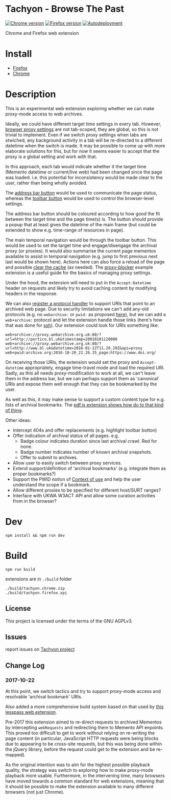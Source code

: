 Tachyon - Browse The Past
=========================

[![Chrome version][badge-cws]][link-cws] [![Firefox version][badge-amo]][link-amo] [![Autodeployment][badge-travis]][link-travis]

  [badge-cws]: https://img.shields.io/chrome-web-store/v/XXX.svg?label=for%20chrome
  [badge-amo]: https://img.shields.io/amo/v/XXX.svg?label=for%20firefox
  [badge-travis]: https://img.shields.io/travis/ukwa/tachyon/master.svg?label=autodeployment
  [link-cws]: https://chrome.google.com/webstore/detail/XXX/XXX "Version published on Chrome Web Store"
  [link-amo]: https://addons.mozilla.org/en-US/firefox/addon/XXX/ "Version published on Mozilla Add-ons"
  [link-travis]: https://travis-ci.org/tachyon/webextension

Chrome and Firefox web extension

# Install

 * [Firefox](https://addons.mozilla.org/en-US/firefox/addon/XXX/)
 * [Chrome](https://chrome.google.com/webstore/detail/XXX/XXX)

# Description

This is an experimental web extension exploring whether we can make proxy-mode access to web archives.

Ideally, we could have different target time settings in every tab. However, [browser proxy settings](https://developer.mozilla.org/en-US/Add-ons/WebExtensions/API/proxy) are not tab-scoped, they are global, so this is not trivial to implement. Even if we switch proxy settings when tabs are stwiched, any background activity in a tab will be re-directed to a different datetime when the switch is made. It may be possible to come up with more elaborate solutions for this, but for now it seems easier to accept that the proxy is a global setting and work with that.

In this approach, each tab would indicate whether it the target time (Memento datetime or current/live web) had been changed since the page was loaded. i.e. this potential for inconsistency would be made clear to the user, rather than being wholly avoided.

The [address bar button](https://developer.mozilla.org/en-US/Add-ons/WebExtensions/user_interface/Page_actions) would be used to communicate the page status, whereas  the [toolbar button](https://developer.mozilla.org/en-US/Add-ons/WebExtensions/user_interface/Browser_action) would be used to control the browser-level settings.

The address bar button should be coloured according to how good the fit between the target time and the page time(s) is. The button should provide a popup that at least gives the datetime of the main frame (but could be extended to show e.g. time-range of resources in page).

The main temporal navigation would be through the toolbar button. This would be used to set the target time and engage/disengage the archival proxy (or proxies). It would also summarise the current page mementos available to assist in temporal navigation (e.g. jump to first previous next last would be shown here). Actions here can also force a reload of the page and possible [clear the cache](https://developer.mozilla.org/en-US/Add-ons/WebExtensions/API/browsingData/removeCache) (as needed). The [proxy-blocker](https://github.com/mdn/webextensions-examples/tree/master/proxy-blocker) example extension is a useful guide for the basics of managing proxy settings.

Under the hood, the extension will need to put in the `Accept-Datetime` header on requests and likely try to avoid caching content by modifying headers in the response.

We can also [register a protocol handler](https://developer.mozilla.org/en-US/docs/Web/API/Navigator/registerProtocolHandler) to support URIs that point to an archived web page. Due to security limitations we can't add any-old protocols (e.g. no `webarchive:` or `pwid:` as proposed [here](https://github.com/ukwa/ukwa-player)), but we can add a `web+archive:` protocol and let the extension handle those links (here's how that was done for [ssh](https://chromium.googlesource.com/apps/libapps/+/master/nassh/js/nassh.js#222)). Our extension could look for URIs something like:

    web+archive://proxy.webarchive.org.uk:80/?url=http://portico.bl.uk&timestamp=20010101120000
    web+archive://proxy.webarchive.org.uk:80/?url=http://www.bl.uk&datetime=2016-01-22T11.20.29Z&api=proxy
    web+pwid:archive.org:2016-10-20_22.26.35_page:https://www.doi.org/
    
On receiving those URIs, the extension would set the proxy and `Accept-datetime` appropriately, engage time-travel mode and load the required URI. Sadly, as this all needs proxy-modification to work at all, we can't leave them in the address bar, but we can perhaps support them as 'canonical' URIs and expose them well enough that they can be bookmarked by the user.

As well as this, it may make sense to support a custom content type for e.g. lists of archival bookmarks. The [pdf.js extension shows how do to that kind of thing](https://stackoverflow.com/questions/27770677/chrome-extension-how-to-show-custom-ui-for-a-pdf-file).

Other ideas:

* Intercept 404s and offer replacements (e.g. highlight toolbar button)
* Offer indication of archival status of all pages. e.g.
    * Badge colour indicates duration since last archival crawl. Red for none.
    * Badge number indicates number of known archival snapshots.
    * Offer to submit to archives.
* Allow user to easily switch between proxy services.
* Extend support/definition of 'archival bookmarks' (e.g. integrate them as proper bookmarks?)
* Support the PWID notion of [Context of use](https://tools.ietf.org/html/draft-pwid-uri-specification-02#section-6) and help the user understand the scope if a bookmark.
* Allow different proxies to be specified for different host/SURT ranges?
* Interface with UKWA W3ACT API and allow some curation activities from in the browser?


# Dev

    npm install && npm run dev

# Build

    npm run build

extensions are in `./build` folder

    ./build/tachyon.chrome.zip
    ./build/tachyon.firefox.xpi


## License

This project is licensed under the terms of the GNU AGPLv3.


## Issues

report issues on [Tachyon project](https://github.com/ukwa/tachyon/issues)


Change Log
----------

### 2017-10-22 ###

At this point, we switch tactics and try to support proxy-mode access and resolvable 'archival bookmark' URIs.

Also added a more comprehensive build system based on that used by [this lesspass web extension](https://github.com/lesspass/webextension).

Pre-2017 this extension aimed to re-direct requests to archived Mementos by intercepting `webRequests` and redirecting them to Memento API enpoints. This proved too difficult to get to work without relying on re-writing the page content (in particular, JavaScript HTTP requests were being blocks due to appearing to be cross-site requests, but this was being done within the jQuery library, before the request could get to the extension and be re-mapped).

As the original intention was to aim for the highest possible playback quality, the strategy was switch to exploring how to make proxy-mode playback more usable. Furthermore, in the intervening time, many browsers have moved towards a common standard for web extensions, meaning that it should be possible to make the extension available to many different browsers (not just Chrome).